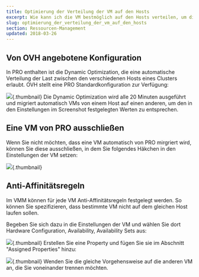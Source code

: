 ```yaml
---
title: Optimierung der Verteilung der VM auf den Hosts
excerpt: Wie kann ich die VM bestmöglich auf den Hosts verteilen, um die Ressourcen zu optimieren?
slug: optimierung_der_verteilung_der_vm_auf_den_hosts
section: Ressourcen-Management
updated: 2018-03-26
---
```



## Von OVH angebotene Konfiguration
In PRO enthalten ist die Dynamic Optimization, die eine automatische Verteilung der Last zwischen den verschiedenen Hosts eines Clusters erlaubt.
OVH stellt eine PRO Standardkonfiguration zur Verfügung:

![](images/img_1991.jpg){.thumbnail}
Die Dynamic Optimization wird alle 20 Minuten ausgeführt und migriert automatisch VMs von einem Host auf einen anderen, um den in den Einstellungen im Screenshot festgelegten Werten zu entsprechen.


## Eine VM von PRO ausschließen
Wenn Sie nicht möchten, dass eine VM automatisch von PRO mirgriert wird, können Sie diese ausschließen, in dem Sie folgendes Häkchen in den Einstellungen der VM setzen:

![](images/img_1992.jpg){.thumbnail}


## Anti-Affinitätsregeln
Im VMM können für jede VM Anti-Affinitätsregeln festgelegt werden. So können Sie spezifizieren, dass bestimmte VM nicht auf dem gleichen Host laufen sollen.

Begeben Sie sich dazu in die Einstellungen der VM und wählen Sie dort Hardware Configuration, Availability, Availability Sets aus:

![](images/img_1993.jpg){.thumbnail}
Erstellen Sie eine Property und fügen Sie sie im Abschnitt "Assigned Properties" hinzu:

![](images/img_1994.jpg){.thumbnail}
Wenden Sie die gleiche Vorgehensweise auf die anderen VM an, die Sie voneinander trennen möchten.

